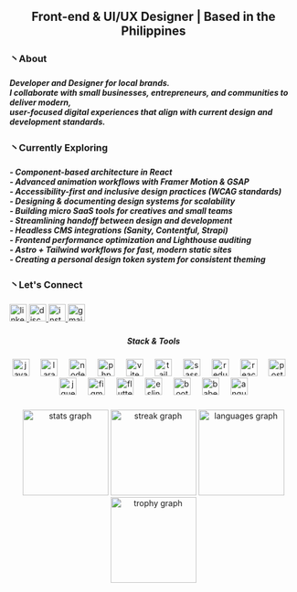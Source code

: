 <h2 align="center">Front-end & UI/UX Designer | Based in the Philippines</h2>

###

<h3 align="left">丶About</h3>

###

<h5 align="left">Developer and Designer for local brands.<br> I collaborate with small businesses, entrepreneurs, and communities to deliver modern, <br>user-focused digital experiences that align with current design and development standards.</h5>

###

<h3 align="left">丶Currently Exploring</h3>

###

<h5 align="left">- Component-based architecture in React<br>- Advanced animation workflows with Framer Motion & GSAP<br>- Accessibility-first and inclusive design practices (WCAG standards)<br>- Designing & documenting design systems for scalability<br>- Building micro SaaS tools for creatives and small teams<br>- Streamlining handoff between design and development<br>- Headless CMS integrations (Sanity, Contentful, Strapi)<br>- Frontend performance optimization and Lighthouse auditing<br>- Astro + Tailwind workflows for fast, modern static sites<br>- Creating a personal design token system for consistent theming</h5>

###

<h3 align="left">丶Let's Connect</h3>

###

<div align="left">
  <a href="https://www.linkedin.com/in/jefferson-aguilar-b774282b6/" target="_blank">
    <img src="https://img.shields.io/static/v1?message=LinkedIn&logo=linkedin&label=&color=390189&logoColor=&labelColor=&style=for-the-badge" height="30" alt="linkedin logo"  />
  </a>
  <a href="https://guns.lol/purpp" target="_blank">
    <img src="https://img.shields.io/static/v1?message=Discord&logo=discord&label=&color=390189&logoColor=white&labelColor=&style=for-the-badge" height="30" alt="discord logo"  />
  </a>
  <a href="https://www.instagram.com/0reo.runtz/" target="_blank">
    <img src="https://img.shields.io/static/v1?message=Instagram&logo=instagram&label=&color=390189&logoColor=white&labelColor=&style=for-the-badge" height="30" alt="instagram logo"  />
  </a>
  <a href="xyzdraco9@gmail.com" target="_blank">
    <img src="https://img.shields.io/static/v1?message=Gmail&logo=gmail&label=&color=390189&logoColor=white&labelColor=&style=for-the-badge" height="30" alt="gmail logo"  />
  </a>
</div>

###

<h5 align="center">Stack & Tools</h5>

###

<div align="center">
  <img src="https://cdn.simpleicons.org/javascript/F7DF1E" height="30" alt="javascript logo"  />
  <img width="12" />
  <img src="https://cdn.simpleicons.org/laravel/FF2D20" height="30" alt="laravel logo"  />
  <img width="12" />
  <img src="https://cdn.simpleicons.org/nodedotjs/339933" height="30" alt="nodejs logo"  />
  <img width="12" />
  <img src="https://cdn.simpleicons.org/php/777BB4" height="30" alt="php logo"  />
  <img width="12" />
  <img src="https://cdn.simpleicons.org/vite/646CFF" height="30" alt="vite logo"  />
  <img width="12" />
  <img src="https://cdn.simpleicons.org/tailwindcss/06B6D4" height="30" alt="tailwindcss logo"  />
  <img width="12" />
  <img src="https://cdn.simpleicons.org/sass/CC6699" height="30" alt="sass logo"  />
  <img width="12" />
  <img src="https://cdn.simpleicons.org/redux/764ABC" height="30" alt="redux logo"  />
  <img width="12" />
  <img src="https://cdn.simpleicons.org/react/61DAFB" height="30" alt="react logo"  />
  <img width="12" />
  <img src="https://cdn.simpleicons.org/postgresql/4169E1" height="30" alt="postgresql logo"  />
  <img width="12" />
  <img src="https://cdn.simpleicons.org/jquery/0769AD" height="30" alt="jquery logo"  />
  <img width="12" />
  <img src="https://cdn.simpleicons.org/figma/F24E1E" height="30" alt="figma logo"  />
  <img width="12" />
  <img src="https://cdn.simpleicons.org/flutter/02569B" height="30" alt="flutter logo"  />
  <img width="12" />
  <img src="https://cdn.simpleicons.org/eslint/4B32C3" height="30" alt="eslint logo"  />
  <img width="12" />
  <img src="https://cdn.simpleicons.org/bootstrap/7952B3" height="30" alt="bootstrap logo"  />
  <img width="12" />
  <img src="https://cdn.simpleicons.org/babel/F9DC3E" height="30" alt="babel logo"  />
  <img width="12" />
  <img src="https://cdn.simpleicons.org/angular/DD0031" height="30" alt="angularjs logo"  />
</div>

###

<div align="center">
  <img src="https://github-readme-stats.vercel.app/api?username=codingfxii&hide_title=true&hide_rank=true&show_icons=true&include_all_commits=true&count_private=true&disable_animations=false&theme=vision-friendly-dark&locale=en&hide_border=false&order=1" height="150" alt="stats graph"  />
  <img src="https://streak-stats.demolab.com?user=codingfxii&locale=en&mode=daily&theme=vision-friendly-dark&hide_border=false&border_radius=5&order=3" height="150" alt="streak graph"  />
  <img src="https://github-readme-stats.vercel.app/api/top-langs?username=codingfxii&locale=en&hide_title=true&layout=compact&card_width=320&langs_count=5&theme=vision-friendly-dark&hide_border=false&order=2" height="150" alt="languages graph"  />
  <img src="https://github-profile-trophy.vercel.app?username=codingfxii&theme=tokyonight&column=-1&row=1&margin-w=1&margin-h=8&no-bg=true&no-frame=true&order=4" height="150" alt="trophy graph"  />
</div>

###
